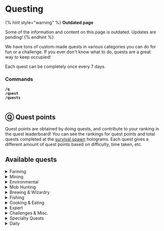 # Questing

{% hint style="warning" %}
**Outdated page**

Some of the information and content on this page is outdated. Updates are pending!
{% endhint %}

We have tons of custom-made quests in various categories you can do for fun or a challenge. If you ever don't know what to do, quests are a great way to keep occupied!

Each quest can be completely once every 7 days.

### Commands

**`/q`**\
**`/quest`**\
**`/quests`**

<div align="left"><img src="../.gitbook/assets/quest.png" alt=""></div>

## Ⓠ Quest points

Quest points are obtained by doing quests, and contribute to your ranking in the quest leaderboard! You can see the rankings for quest points and total quests completed at the [survival spawn](smp-survival-s8/#spawn) holograms. Each quest gives a different amount of quest points based on difficulty, time taken, etc.

## Available quests

<details>

<summary>Farming</summary>

## Beet That!

**Objectives**\
\- Harvest & replant 1000 beetroots\
\
**Rewards**\
\- 115 vibecoin\
\- 4 quest points\
\- 230 vibe exp

## Potato Plantation

*This quest is sponsored by wingwom™*\
\
**Objectives**\
\- Harvest & replant 2000 potatoes\
\
**Rewards**\
\- 150 vibecoin\
\- 4 quest points\
\- 230 vibe exp

## Cocoa Farming

**Objectives**\
\- Harvest & replant 350 grown cocoa beans\
\
**Rewards**\
\- 85 vibecoin\
\- 2 quest points\
\- 115 vibe exp

## Papers, please!

**Objectives**\
\- Harvest 1500 sugar cane\
\
**Rewards**\
\- 55 vibecoin\
\- 2 quest points\
\- 115 vibe exp

## Berry Crazy

**Objectives**\
\- Harvest 350 sweet berries\
\
**Rewards**\
\- 65 vibecoin\
\- 2 quest points\
\- 115 vibe exp

## Pumpkin Farming

**Objectives**\
\- Harvest 1000 grown pumpkins\
\
**Rewards**\
\- 85 vibecoin\
\- 2 quest points\
\- 230 vibe exp

## Nether Wart Farming

**Objectives**\
\- Harvest & replant 500 nether warts\
\
**Rewards**\
\- 75 vibecoin\
\- 3 quest points\
\- 115 vibe exp

## Prickle Patch Prowl

**Objectives**\
\- Harvest 400 cactus blocks\
\
**Rewards**\
\- 75 vibecoin\
\- 2 quest points\
\- 115 vibe exp

## Carrot Plantation

&#x20;Harvest way too many carrots

**Objectives**\
\- Harvest & replant 4000 grown carrots\
\
**Rewards**\
\- 335 vibecoin\
\- 5 quest points\
\- 345 vibe exp

## SUGAR RUSH!

**Objectives**\
\- Harvest 4000 sugar cane\
\
**Rewards**\
\- 135 vibecoin\
\- 3 quest points\
\- 230 vibe exp

## Melon Farming

**Objectives**\
\- Harvest 1000 grown melons\
\
**Rewards**\
\- 85 vibecoin\
\- 2 quest points\
\- 115 vibe exp

## Bamboo Farming

**Objectives**\
\- Harvest 8500 Bamboo\
\
**Rewards**\
\- 115 vibecoin\
\- 3 quest points\
\- 115 vibe exp

## Glow berry Picking

**Objectives**\
\- Harvest 250 glowberries\
\
**Rewards**\
\- 75 vibecoin\
\- 2 quest points\
\- 115 vibe exp

## This is (s)wheat

**Objectives**\
\- Harvest & replant 2000 wheat\
\
**Rewards**\
\- 150 vibecoin\
\- 4 quest points\
\- 230 vibe exp

</details>

<details>

<summary>Mining</summary>

## Quick Trip

Go on a quick trip into a cave!\
Regular ores only, deepslate is not accepted\
\
**Time Limit**\
20 minutes\
\
**Objectives**\
\- Mine 250 stone\
\- Mine 64 coal ore\
\- Mine 64 iron ore\
\
**Rewards**\
\- 65 vibecoin\
\- 1 quest point\
\- 115 vibe exp

## Deep into hell

Head into the nether and mine some of its greatest treasures!\
Recommended to mine at Y-13 using a blast mining method!\
\
**Time Limit**\
2 hours\
\
**Objectives**\
\- Mine 192 nether gold ore\
\- Mine 192 nether quartz ore\
\- Mine 32 ancient debris\
\
**Rewards**\
\- 425 vibecoin\
\- 6 quest points\
\- 500 vibe exp

## Diamond Depths

Venture deep into the world and mine the valuable gems\
\
**Time Limit**\
1 hour 15 minutes\
\
**Objectives**\
\- Mine 32 diamond ore\
\- Mine 32 gold ore\
\- Mine 32 redstone ore\
\- Mine 32 lapis ore\
\- Mine 3 stacks coal ore\
\- Mine 2 stacks iron ore\
\
**Rewards**\
\- 215 vibecoin\
\- 4 quest points\
\- 245 vibe exp

## Gold Rush

Gather nether gold ore quick and earn lots\
Elytra with rockets recommended!\
\
**Time Limit**\
15 minutes\
\
**Objectives**\
\- Mine 215 nether gold ore\
\
**Rewards**\
\- 185 vibecoin\
\- 4 quest points\
\- 230 vibe exp

</details>

<details>

<summary>Environmental</summary>

## Lawn Mower Simulator

Geez... the grass is looking a little overgrown. Could you help tidy up some land?\
Made to be completed in a plains biome!\
\
**Time Limit**\
10 minutes\
\
**Objectives**\
\- Mow 1000 grass\
\
**Rewards**\
\- 45 vibecoin\
\- 1 quest point\
\- 115 vibe exp

## Flower Picking: Plains

Stroll about the plains and collect some pretty flowers. Maybe gift them to a friend?\
Must be completed in a plains biome!\
\
**Time Limit**\
30 minutes\
\
**Objectives**\
\- Collect 20 cornflowers\
\- Collect 20 oxeye daisies\
\- Collect 20 azure bluets\
\- Collect 20 dandelions\
\- Collect 20 poppies\
\
**Rewards**\
\- 65 vibecoin\
\- 3 quest points\
\- 115 vibe exp

## Flower Picking: Oak Forest

Stroll about an oak forest and collect some pretty flowers. Maybe gift them to a friend?\
Must be completed in an oak forest!\
\
**Time Limit**\
30 minutes\
\
**Objectives**\
\- Collect 20 lilacs\
\- Collect 20 peonies\
\- Collect 20 rose bushes\
\- Collect 20 poppies\
\- Collect 20 dandelions\
\
**Rewards**\
\- 65 vibecoin\
\- 3 quest points\
\- 115 vibe exp

## Good boys!

There's quite a bit of stray dogs on the server... why not go tame them and give them a safe and loving home? :)\
\
Objectives\
\- Tame 5 wolves\
\
Rewards\
\- 85 vibecoin\
\- 3 quest points\
\- 230 vibe exp

## Honey... ?

Bees. These bad boys produce food for us! They're the only insects that are able to do this. Another fact? Bees will vibrate to warm up their hives when it gets cold! Bees!!\
\
**Objectives**\
\- Harvest honeycombs 20 times\
\- Harvest 20 honey bottles\
\- Breed 8 bees\
\
**Rewards**\
\- 165 vibecoin\
\- 4 quest points\
\- 230 vibe exp

## Dead Bush Cleanup

Must be completed in a desert!\
\
**Time limit**\
10 minutes\
\
**Objectives**\
\- Remove 225 dead bushes\
\
**Rewards**\
\- 50 vibecoin\
\- 2 quest points\
\- 115 vibe exp

## Snow Blower Simulator

Made to be completed in a snowy biome!\
\
**Time Limit**\
5 minutes\
\
**Objectives**\
\- Plow 1000 snow\
\
**Rewards**\
\- 65 vibecoin\
\- 1 quest point\
\- 115 vibe exp

</details>

<details>

<summary>Mob Hunting</summary>

## Sniper vs Sniper

Dual skeletons to the death using a bow!\
Recommended to use /resnight\
\
**Time Limit**\
1 hour\
\
**Objectives**\
\- Kill 50 skeletons with a bow\
\
**Rewards**\
\- 175 vibecoin\
\- 4 quest points\
\- 230 vibe exp

## Sonic Boom!

How are these guys so fast?\
\
**Time limit**\
15 minutes\
\
**Objectives**\
\- Kill 25 creepers\
\
**Rewards**\
\- 50 vibecoin\
\- 1 quest point\
\- 115 vibe exp

## Sniper Duels

Minecraft achievement, but harder.\
\
**Time Limit**\
8 minutes\
\
**Objectives**\
\- Shoot and kill 5 skeletons 25+ blocks away using a bow\
\
**Rewards**\
\- 100 vibecoin\
\- 4 quest points\
\- 245 vibe exp

## So the Feast Begins

**Time Limit**\
1 hour\
\
**Objectives**\
\- Hunt 10 cows\
\- Hunt 10 sheep\
\- Hunt 10 pigs\
\- Cook 10 steak\
\- Cook 10 mutton\
\- Cook 10 porkchops\
\- Display one of each on item frames\
\
**Rewards**\
\- 135 vibecoin\
\- 4 quest points\
\- 230 vibe exp

## Undead Management

Traverse the world and hunt down the undead plaguing the community.\
Recommended to use /resnight and start at night\
\
**Time Limit**\
1 hour\
\
**Objectives**\
\- Kill 50 zombies\
\- Kill 50 skeletons\
\- Kill 50 spiders\
\- Traverse at least 2000 blocks\
\
**Rewards**\
\- 165 vibecoin\
\- 4 quest points\
\- 345 vibe exp

## Undead Management 2

Teleport commands will be disabled!\
Traverse the world and hunt down the undead plaguing the community.\
Recommended to use /resnight and start at night\
\
**Time Limit**\
1 hour 30 minutes\
\
**Objectives**\
\- Kill 55 zombies\
\- Kill 55 skeletons\
\- Kill 55 spiders\
\- Kill 55 creepers\
\- Traverse at least 3500 blocks\
\
**Rewards**\
\- 255 vibecoin\
\- 5 quest points\
\- 435 vibe exp

</details>

<details>

<summary>Brewing &#x26; Wizardry</summary>

**What's brewin' good lookin'?**\
Potions must be upgraded with glowstone!\
\
**Time Limit**\
1 hour\
\
**Objectives**\
\- Brew 3 swiftness potions\
\- Brew 3 jump boost potions\
\- Brew 3 strength potions\
\- Brew 3 regeneration potions\
\
**Rewards**\
\- 145 vibecoin\
\- 4 quest points\
\- 230 vibe exp

</details>

<details>

<summary>Fishing</summary>

## Caught on a line

Go out into the waters and catch some fish!\
Tip: Use luck of the sea & lure for faster completion!\
\
**Objectives**\
\- Catch 8 cod\
\- Catch 4 salmon\
\- Catch 1 pufferfish\
\
**Rewards**\
\- 125 vibecoin\
\- 3 quest points\
\- 115 vibe exp

## 0.8% chance

Reel in the rarest fishing loot- a nametag!\
Tip: Use luck of the sea & lure for faster completion!\
\
Objectives\
\- Reel in a nametag\
\
Rewards\
\- 150 vibecoin\
\- 4 quest points\
\- 230 vibe exp

## Fisherman's delight

A lovely haul from the sea\
Tip: Use luck of the sea & lure for faster completion!\
\
Objectives\
\- Catch 16 cod\
\- Catch 8 salmon\
\- Catch 4 pufferfish\
\
Rewards\
\- 145 vibecoin\
\- 4 quest points\
\- 230 vibe exp

## Finding Nemo

;o;\
Tip: Use luck of the sea & lure for faster completion!\
\
**Objectives**\
\- Catch nemo (tropical fish)\
\
**Rewards**\
\- 85 vibecoin\
\- 4 quest points\
\- 230 vibe exp

</details>

<details>

<summary>Cooking &#x26; Eating</summary>

## To Open a Bakery

Seems there's a little baker somewhere in the market!\
Really? Who?\
You!!\
\
**Time Limit**\
30 minutes\
\
**Objectives**\
\- Harvest 109 wheat, 3 eggs, 6 sugar cane, and 2 cocoa beans\
\- Craft 32 bread, 3 cakes, and 16 cookies\
\
**Rewards**\
\- 165 vibecoin\
\- 3 quest points\
\- 230 vibe exp

## Cookie Mayhem

It's cookie time.\
\
**Time Limit**\
30 minutes\
\
**Objectives**\
\- Harvest 12 cocoa beans\
\- Harvest 64 wheat\
\- Craft 4 stacks of cookies\
\
**Rewards**\
\- 65 vibecoin\
\- 2 quest points\
\- 115 vibe exp

## Old fashioned ice cream

Get the job halfway done!\
Must be completed in a snowy biome!\
\
**Time Limit**\
30 minutes\
\
**Objectives**\
\- Milk 5 cows\
\
**Rewards**\
\- 55 vibecoin\
\- 1 quest point\
\- 115 vibe exp

</details>

<details>

<summary>Expert</summary>

## Dragon Slayer

Enter the end dimension and summon the Ender Dragon!\
\
**Time Limit**\
5 minutes\
\
**Objectives**\
\- Summon the Ender Dragon by placing 4 end crystals\
\- Kill the Ender Dragon\
\
**Rewards**\
\- 375 vibecoin\
\- 8 quest points\
\- 345 vibe exp

</details>

<details>

<summary>Challenges &#x26; Misc.</summary>

## Birds eye

What a view.\
\
**Time Limit**\
5 minutes\
\
**Objectives**\
\- Fly 5000m with an elytra\
\
**Rewards**\
\- 85 vibecoin\
\- 4 quest points\
\- 230 vibe exp

## Via pig

No car? No problem\
\
**Objectives**\
\- Travel 850m on a pig\
\
**Rewards**\
\- 85 vibecoin\
\- 4 quest points\
\- 230 vibe exp

## snzzz

**Objectives**\
\- Sleep through the night 5 times\
\
**Rewards**\
\- 100 vibecoin\
\- 5 quest points\
\- 230 vibe exp

### Extreme Free Falling

&#x20;Teleport commands will be disabled!\
\
**Objectives**\
\- Cumulatively fall 1500m\
\
**Rewards**\
\- 115 vibecoin\
\- 5 quest points\
\- 230 vibe exp

## Business Legend

**Objectives**\
\- Make a trade with villagers 45 times\
\
**Rewards**\
\- 85 vibecoin\
\- 3 quest points\
\- 230 vibe exp

## How far can this go?

&#x20;Travel 100 blocks on every vehicle!\
\
**Time Limit**\
1 hour\
\
**Objectives**\
\- 100m on a boat\
\- 100m on a horse\
\- 100m on a donkey\
\- 100m on a mule\
\- 100m on a minecart\
\- 100m on a pig\
\
**Rewards**\
\- 200 vibecoin\
\- 5 quest points\
\- 230 vibe exp

## Across the ocean!

Ever wonder how a fish feels? No? Okay, sorry.\
Must be completed in any ocean biome!\
\
**Time Limit**\
15 minutes\
\
**Objectives**\
\- Swim 3000 blocks\
\
**Rewards**\
\- 85 vibecoin\
\- 4 quest points\
\- 230 vibe exp

## need sammich FAST

Gather ingredients and make a chicken sandwich\
Prepare in advance!\
\
**Time Limit**\
1 minute\
\
**Objectives**\
\- Harvest 6 wheat\
\- Make two bread\
\- Hunt & cook a chicken\
\
**Rewards**\
\- 75 vibecoin\
\- 4 quest points\
\- 115 vibe exp

</details>

<details>

<summary>Specialty Quests</summary>

## Flowers for Kiiix!

Collect kiiix's favorite flowers!\
\
**Time Limit**\
\- 30 minutes\
\
**Objectives**\
\- Collect 35 dandelions\
\- Collect 35 lilacs\
\
**Rewards**\
\- 50 vibecoin\
\- 6 quest points\
\- 230 vibe exp

## Flowers for Olivifrog!

Collect olivifrog's favorite flowers!\
\
**Time Limit**\
30 minutes\
\
**Objectives**\
\- Collect 35 lily of the valleys\
\- Collect 35 cornflowers\
\
**Rewards**\
\- 50 vibecoin\
\- 6 quest points\
\- 230 vibe exp

</details>

<details>

<summary>Daily</summary>

### Rewards

* 50 vibecoin
* 5 quest points
* 115 vibe experience

## Blacksmithery

**Objectives**\
\- Repair 8 damaged tools

## Broken Pickaxe

**Objectives**\
\- Break 15 stone blocks with a stick

## Is it hot in here?

**Objectives**\
\- Cumulatively burn for 2 minutes

## Master Bargainer

**Objectives**\
\- Make a trade with 3 different villagers

## Enchanter

**Objectives**\
\- Enchant 15 books

## Explore by foot

**Objectives**\
\- Walk/sprint 2,000 blocks

## Free Falling

**Objectives**\
\- Cumulatively fall 500m

## BOING!

**Objectives**\
\- Jump 200 times

## Skeleton Hunter

**Objectives**\
\- Kill 25 skeletons

## Zombie Hunter

**Objectives**\
\- Kill 25 zombies

## Spider Hunter

**Objectives**\
\- Spider 25 spiders\
&#xNAN;_&#x54;his was initially a typo in the quest description, but we decided to keep it_

## Skeleton Hunter

**Objectives**\
\- Kill 25 skeletons

## Professional Cow Milker

**Objectives**\
\- Milk cows 30 times

## Stone Miner

**Objectives**\
\- Mine 450 stone

## A Good Nights Sleep

**Objectives**\
\- Sleep through a night

</details>
